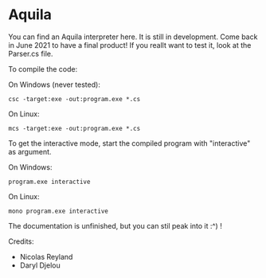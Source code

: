 # Aquila
You can find an Aquila interpreter here. It is still in development. Come back in June 2021 to have a final product!
If you reallt want to test it, look at the Parser.cs file.

To compile the code:

On Windows (never tested):
```
csc -target:exe -out:program.exe *.cs
```
On Linux:
```
mcs -target:exe -out:program.exe *.cs
```

To get the interactive mode, start the compiled program with "interactive" as argument.

On Windows:
```
program.exe interactive
```

On Linux:
```
mono program.exe interactive
```

The documentation is unfinished, but you can stil peak into it :^) !

Credits:
 - Nicolas Reyland
 - Daryl Djelou
